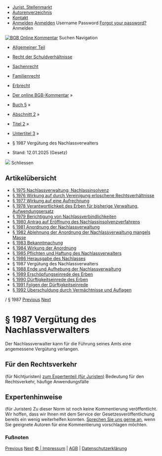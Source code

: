   * [Jurist. Stellenmarkt](https://bgb.kommentar.de/Buch-5/Abschnitt-2/Titel-2/Untertitel-3/</job-board> "Jurist. Stellenmarkt")
  * [Autorenverzeichnis](https://bgb.kommentar.de/Buch-5/Abschnitt-2/Titel-2/Untertitel-3/</Autorenverzeichnis> "Autorenverzeichnis")
  * [Kontakt](https://bgb.kommentar.de/Buch-5/Abschnitt-2/Titel-2/Untertitel-3/</Kontakt>)
  * [Anmelden](https://bgb.kommentar.de/Buch-5/Abschnitt-2/Titel-2/Untertitel-3/<#login> "show login form") [Anmelden](https://bgb.kommentar.de/Buch-5/Abschnitt-2/Titel-2/Untertitel-3/<#> "hide login form") Username Password
[Forgot your password?](https://bgb.kommentar.de/Buch-5/Abschnitt-2/Titel-2/Untertitel-3/</user/forgotpassword>) Anmelden 


[![BGB Online Kommentar](https://bgb.kommentar.de/extension/bgb/design/bgb/images/logo.png)](https://bgb.kommentar.de/Buch-5/Abschnitt-2/Titel-2/Untertitel-3/</> "BGB Online Kommentar")
Suchen
Navigation
  * [Allgemeiner Teil](https://bgb.kommentar.de/Buch-5/Abschnitt-2/Titel-2/Untertitel-3/</Buch-1>)
  * [Recht der Schuldverhältnisse](https://bgb.kommentar.de/Buch-5/Abschnitt-2/Titel-2/Untertitel-3/</Buch-2>)
  * [Sachenrecht](https://bgb.kommentar.de/Buch-5/Abschnitt-2/Titel-2/Untertitel-3/</Buch-3>)
  * [Familienrecht](https://bgb.kommentar.de/Buch-5/Abschnitt-2/Titel-2/Untertitel-3/</Buch-4>)
  * [Erbrecht](https://bgb.kommentar.de/Buch-5/Abschnitt-2/Titel-2/Untertitel-3/</Buch-5>)


  * [Der online BGB-Kommentar](https://bgb.kommentar.de/Buch-5/Abschnitt-2/Titel-2/Untertitel-3/</>) »
  * [Buch 5](https://bgb.kommentar.de/Buch-5/Abschnitt-2/Titel-2/Untertitel-3/</Buch-5>) »
  * [Abschnitt 2](https://bgb.kommentar.de/Buch-5/Abschnitt-2/Titel-2/Untertitel-3/</Buch-5/Abschnitt-2>) »
  * [Titel 2](https://bgb.kommentar.de/Buch-5/Abschnitt-2/Titel-2/Untertitel-3/</Buch-5/Abschnitt-2/Titel-2>) »
  * [Untertitel 3](https://bgb.kommentar.de/Buch-5/Abschnitt-2/Titel-2/Untertitel-3/</Buch-5/Abschnitt-2/Titel-2/Untertitel-3>) »
  * § 1987 Vergütung des Nachlassverwalters 
  * Stand: 12.01.2025 (Gesetz) 


![](https://vg01.met.vgwort.de/na/1c9909529ead4f509072c06d9081a7d5)
Schliessen 
## Artikelübersicht
  * [ § 1975 Nachlassverwaltung; Nachlassinsolvenz ](https://bgb.kommentar.de/Buch-5/Abschnitt-2/Titel-2/Untertitel-3/</Buch-5/Abschnitt-2/Titel-2/Untertitel-3/Nachlassverwaltung-Nachlassinsolvenz>)
  * [ § 1976 Wirkung auf durch Vereinigung erloschene Rechtsverhältnisse ](https://bgb.kommentar.de/Buch-5/Abschnitt-2/Titel-2/Untertitel-3/</Buch-5/Abschnitt-2/Titel-2/Untertitel-3/Wirkung-auf-durch-Vereinigung-erloschene-Rechtsverhaeltnisse>)
  * [ § 1977 Wirkung auf eine Aufrechnung ](https://bgb.kommentar.de/Buch-5/Abschnitt-2/Titel-2/Untertitel-3/</Buch-5/Abschnitt-2/Titel-2/Untertitel-3/Wirkung-auf-eine-Aufrechnung>)
  * [ § 1978 Verantwortlichkeit des Erben für bisherige Verwaltung, Aufwendungsersatz ](https://bgb.kommentar.de/Buch-5/Abschnitt-2/Titel-2/Untertitel-3/</Buch-5/Abschnitt-2/Titel-2/Untertitel-3/Verantwortlichkeit-des-Erben-fuer-bisherige-Verwaltung-Aufwendungsersatz>)
  * [ § 1979 Berichtigung von Nachlassverbindlichkeiten ](https://bgb.kommentar.de/Buch-5/Abschnitt-2/Titel-2/Untertitel-3/</Buch-5/Abschnitt-2/Titel-2/Untertitel-3/Berichtigung-von-Nachlassverbindlichkeiten>)
  * [ § 1980 Antrag auf Eröffnung des Nachlassinsolvenzverfahrens ](https://bgb.kommentar.de/Buch-5/Abschnitt-2/Titel-2/Untertitel-3/</Buch-5/Abschnitt-2/Titel-2/Untertitel-3/Antrag-auf-Eroeffnung-des-Nachlassinsolvenzverfahrens>)
  * [ § 1981 Anordnung der Nachlassverwaltung ](https://bgb.kommentar.de/Buch-5/Abschnitt-2/Titel-2/Untertitel-3/</Buch-5/Abschnitt-2/Titel-2/Untertitel-3/Anordnung-der-Nachlassverwaltung>)
  * [ § 1982 Ablehnung der Anordnung der Nachlassverwaltung mangels Masse ](https://bgb.kommentar.de/Buch-5/Abschnitt-2/Titel-2/Untertitel-3/</Buch-5/Abschnitt-2/Titel-2/Untertitel-3/Ablehnung-der-Anordnung-der-Nachlassverwaltung-mangels-Masse>)
  * [ § 1983 Bekanntmachung ](https://bgb.kommentar.de/Buch-5/Abschnitt-2/Titel-2/Untertitel-3/</Buch-5/Abschnitt-2/Titel-2/Untertitel-3/Bekanntmachung>)
  * [ § 1984 Wirkung der Anordnung ](https://bgb.kommentar.de/Buch-5/Abschnitt-2/Titel-2/Untertitel-3/</Buch-5/Abschnitt-2/Titel-2/Untertitel-3/Wirkung-der-Anordnung>)
  * [ § 1985 Pflichten und Haftung des Nachlassverwalters ](https://bgb.kommentar.de/Buch-5/Abschnitt-2/Titel-2/Untertitel-3/</Buch-5/Abschnitt-2/Titel-2/Untertitel-3/Pflichten-und-Haftung-des-Nachlassverwalters>)
  * [ § 1986 Herausgabe des Nachlasses ](https://bgb.kommentar.de/Buch-5/Abschnitt-2/Titel-2/Untertitel-3/</Buch-5/Abschnitt-2/Titel-2/Untertitel-3/Herausgabe-des-Nachlasses>)
  * § 1987 Vergütung des Nachlassverwalters 
  * [ § 1988 Ende und Aufhebung der Nachlassverwaltung ](https://bgb.kommentar.de/Buch-5/Abschnitt-2/Titel-2/Untertitel-3/</Buch-5/Abschnitt-2/Titel-2/Untertitel-3/Ende-und-Aufhebung-der-Nachlassverwaltung>)
  * [ § 1989 Erschöpfungseinrede des Erben ](https://bgb.kommentar.de/Buch-5/Abschnitt-2/Titel-2/Untertitel-3/</Buch-5/Abschnitt-2/Titel-2/Untertitel-3/Erschoepfungseinrede-des-Erben>)
  * [ § 1990 Dürftigkeitseinrede des Erben ](https://bgb.kommentar.de/Buch-5/Abschnitt-2/Titel-2/Untertitel-3/</Buch-5/Abschnitt-2/Titel-2/Untertitel-3/Duerftigkeitseinrede-des-Erben>)
  * [ § 1991 Folgen der Dürftigkeitseinrede ](https://bgb.kommentar.de/Buch-5/Abschnitt-2/Titel-2/Untertitel-3/</Buch-5/Abschnitt-2/Titel-2/Untertitel-3/Folgen-der-Duerftigkeitseinrede>)
  * [ § 1992 Überschuldung durch Vermächtnisse und Auflagen ](https://bgb.kommentar.de/Buch-5/Abschnitt-2/Titel-2/Untertitel-3/</Buch-5/Abschnitt-2/Titel-2/Untertitel-3/Ueberschuldung-durch-Vermaechtnisse-und-Auflagen>)


/ § 1987 
[Previous](https://bgb.kommentar.de/Buch-5/Abschnitt-2/Titel-2/Untertitel-3/</Buch-5/Abschnitt-2/Titel-2/Untertitel-3/Herausgabe-des-Nachlasses> "§ 1986 Herausgabe des Nachlasses") [Next](https://bgb.kommentar.de/Buch-5/Abschnitt-2/Titel-2/Untertitel-3/</Buch-5/Abschnitt-2/Titel-2/Untertitel-3/Ende-und-Aufhebung-der-Nachlassverwaltung> "§ 1988 Ende und Aufhebung der Nachlassverwaltung")
# § 1987 Vergütung des Nachlassverwalters
Der Nachlassverwalter kann für die Führung seines Amts eine angemessene Vergütung verlangen.
## Für den Rechtsverkehr 
(für Nichtjuristen)
[zum Expertenteil (für Juristen)](https://bgb.kommentar.de/Buch-5/Abschnitt-2/Titel-2/Untertitel-3/<#expertenhinweise>)
Bedeutung für den Rechtsverkehr, häufige Anwendungsfälle
## Expertenhinweise
(für Juristen)
Zu dieser Norm ist noch keine Kommentierung veröffentlicht. Wir hoffen, dass wir Ihnen mit dem Service der Gesetzesveröffentlichung bereits ein wenig weiterhelfen konnten. [Sprechen Sie uns gerne an](https://bgb.kommentar.de/Buch-5/Abschnitt-2/Titel-2/Untertitel-3/</Kontakt>), wenn Sie geeignete Autoren für eine Kommentierung vorschlagen möchten. 
### Fußnoten
[Previous](https://bgb.kommentar.de/Buch-5/Abschnitt-2/Titel-2/Untertitel-3/</Buch-5/Abschnitt-2/Titel-2/Untertitel-3/Herausgabe-des-Nachlasses> "§ 1986 Herausgabe des Nachlasses") [Next](https://bgb.kommentar.de/Buch-5/Abschnitt-2/Titel-2/Untertitel-3/</Buch-5/Abschnitt-2/Titel-2/Untertitel-3/Ende-und-Aufhebung-der-Nachlassverwaltung> "§ 1988 Ende und Aufhebung der Nachlassverwaltung")
[© | Impressum](https://bgb.kommentar.de/Buch-5/Abschnitt-2/Titel-2/Untertitel-3/</Kontakt>) | [AGB](https://bgb.kommentar.de/Buch-5/Abschnitt-2/Titel-2/Untertitel-3/</AGB>) | [Datenschutzerklärung](https://bgb.kommentar.de/Buch-5/Abschnitt-2/Titel-2/Untertitel-3/</Datenschutzerklaerung-fuer-Leser>)
